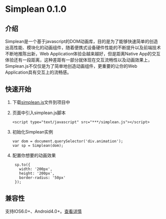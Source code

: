 # Simplean 0.1.0
## 介绍
Simplean是一个基于javascript的DOM动画库，目的是为了能够快速简单的创造出高性能、模块化的动画组件，随着便携式设备硬件性能的不断提升以及前端技术不断地推陈出新，Web Application体验会越来越好，但是距离Native App的交互体验还有一段距离，这种差距有一部分就体现在交互流畅性以及动画效果上，Simplean.js不仅仅是为了简单地创造动画组件，更重要的让你的Web Application具有交互上的流畅感。

## 快速开始
1. 下载[simplean.js](http://liyandalmllml.github.io/js/simplean.js)文件到项目中

2. 页面中引入simplean.js脚本

    `<script type="text/javascript" src="***/simplean.js"></script>`

3. 初始化Simplean实例
    
    ```
    var dom = document.querySelector('div.animation');
    var sp = Simplean(dom);
    ```

4. 配置你想要的动画效果

     ```
      sp.to({
        width: '200px',
        height: '200px',
        border-radius: '50px'
      });
     ```

## 兼容性
支持IOS6.0+、Android4.0+。[查看详情](compatibility.md)